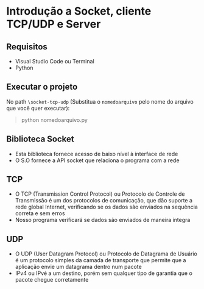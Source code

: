 # Introdução a Socket, cliente TCP/UDP e Server
## Requisitos
- Visual Studio Code ou Terminal
- Python

## Executar o projeto
No path `\socket-tcp-udp` (Substitua o `nomedoarquivo` pelo nome do arquivo que você quer executar):
>python nomedoarquivo.py

## Biblioteca Socket
- Esta biblioteca fornece acesso de baixo nível à interface de rede
- O S.O fornece a API socket que relaciona o programa com a rede

## TCP
- O TCP (Transmission Control Protocol) ou Protocolo de Controle de Transmissão é um dos protocolos de comunicação, que dão suporte a rede global Internet, verificando se os dados são enviados na sequência correta e sem erros
- Nosso programa verificará se dados são enviados de maneira íntegra 

## UDP
- O UDP (User Datagram Protocol) ou Protocolo de Datagrama de Usuário é um protocolo simples da camada de transporte que permite que a aplicação envie um datagrama dentro num pacote
- IPv4 ou IPvé a um destino, porém sem qualquer tipo de garantia que o pacote chegue corretamente
